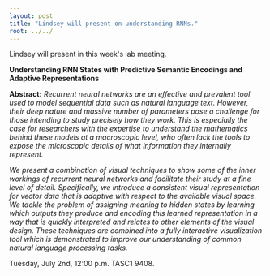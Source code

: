 ```yaml
---
layout: post
title: "Lindsey will present on understanding RNNs."
root: ../../
---
```

Lindsey will present in this week's lab meeting.

**Understanding RNN States with Predictive Semantic Encodings and Adaptive Representations**

**Abstract:** *Recurrent neural networks are an effective and prevalent tool used to model sequential data such as natural language text. However, their deep nature and massive number of parameters pose a challenge for those intending to study precisely how they work. This is especially the case for researchers with the expertise to understand the mathematics behind these models at a macroscopic level, who often lack the tools to expose the microscopic details of what information they internally represent.*

*We present a combination of visual techniques to show some of the inner workings of recurrent neural networks and facilitate their study at a fine level of detail.
Specifically, we introduce a consistent visual representation for vector data that is adaptive with respect to the available visual space. We tackle the problem of assigning meaning to hidden states by learning which outputs they produce and encoding this learned representation in a way that is quickly interpreted and relates to other elements of the visual design. These techniques are combined into a fully interactive visualization tool which is demonstrated to improve our understanding of common natural language processing tasks.*

Tuesday, July 2nd, 12:00 p.m. TASC1 9408.






